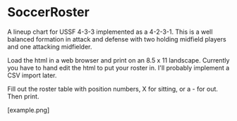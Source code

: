 # SoccerRoster

A lineup chart for USSF 4-3-3 implemented as a 4-2-3-1.
This is a well balanced formation in attack and defense with two holding
midfield players and one attacking midfielder.

Load the html in a web browser and print on an 8.5 x 11 landscape.
Currently you have to hand edit the html to put your roster in.
I'll probably implement a CSV import later.

Fill out the roster table with position numbers, X for sitting, or a - for out.
Then print.

[example.png]